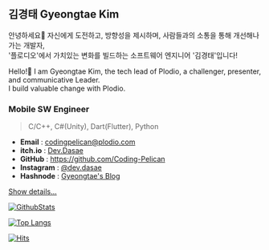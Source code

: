 ## 김경태 Gyeongtae Kim
안녕하세요👋 자신에게 도전하고, 방향성을 제시하며, 사람들과의 소통을 통해 개선해나가는 개발자,  
'플로디오'에서 가치있는 변화를 빌드하는 소프트웨어 엔지니어 '김경태'입니다!  
  
Hello!👋 I am Gyeongtae Kim, the tech lead of Plodio, a challenger, presenter, and communicative Leader.  
I build valuable change with Plodio.   
 
### Mobile SW Engineer
> C/C++, C#(Unity), Dart(Flutter), Python
- **Email** : <codingpelican@plodio.com>
- **itch.io** : [Dev.Dasae](https://coding-pelican.itch.io/)
- **GitHub** : <https://github.com/Coding-Pelican>
- **Instagram** : [@dev.dasae](https://www.instagram.com/dev.dasae)
- **Hashnode** : [Gyeongtae's Blog](https://dasae.hashnode.dev/)

[Show details...](https://dasae.hashnode.dev/)

[![GithubStats](https://github-readme-stats.vercel.app/api?username=Coding-Pelican&title_color=0067a3)](https://github.com/Coding-Pelican)

[![Top Langs](https://github-readme-stats.vercel.app/api/top-langs/?username=Coding-Pelican&title_color=0067a3&layout=compact)](https://github.com/anuraghazra/github-readme-stats)

[![Hits](https://hits.seeyoufarm.com/api/count/incr/badge.svg?url=https%3A%2F%2Fgithub.com%2FCoding-Pelican)](https://github.com/Coding-Pelican)

<!--
**Coding-Pelican/Coding-Pelican** is a ✨ _special_ ✨ repository because its `README.md` (this file) appears on your GitHub profile.

Here are some ideas to get you started:

- 🔭 I’m currently working on ...
- 🌱 I’m currently learning ...
- 👯 I’m looking to collaborate on ...
- 🤔 I’m looking for help with ...
- 💬 Ask me about ...
- 📫 How to reach me: ...
- 😄 Pronouns: ...
- ⚡ Fun fact: ...
-->
